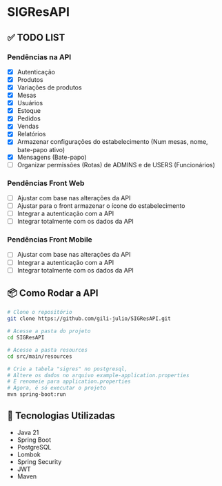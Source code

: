 # SIGResAPI

## ✅ TODO LIST

### Pendências na API
- [X] Autenticação
- [X] Produtos
- [X] Variações de produtos
- [X] Mesas
- [X] Usuários
- [X] Estoque
- [X] Pedidos
- [X] Vendas
- [X] Relatórios
- [X] Armazenar configurações do estabelecimento (Num mesas, nome, bate-papo ativo)
- [X] Mensagens (Bate-papo)
- [ ] Organizar permissões (Rotas) de ADMINS e de USERS (Funcionários)

### Pendências Front Web
- [ ] Ajustar com base nas alterações da API
- [ ] Ajustar para o front armazenar o ícone do estabelecimento
- [ ] Integrar a autenticação com a API
- [ ] Integrar totalmente com os dados da API

### Pendências Front Mobile
- [ ] Ajustar com base nas alterações da API
- [ ] Integrar a autenticação com a API
- [ ] Integrar totalmente com os dados da API

## 📦 Como Rodar a API
```bash
# Clone o repositório
git clone https://github.com/gili-julio/SIGResAPI.git

# Acesse a pasta do projeto
cd SIGResAPI

# Acesse a pasta resources
cd src/main/resources

# Crie a tabela "sigres" no postgresql,
# Altere os dados no arquivo example-application.properties
# E renomeie para application.properties
# Agora, é só executar o projeto
mvn spring-boot:run
```

## 📖 Tecnologias Utilizadas
- Java 21
- Spring Boot
- PostgreSQL
- Lombok
- Spring Security
- JWT
- Maven
